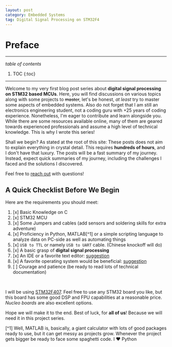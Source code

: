```yaml
---
layout: post
category: Embedded Systems
tag: Digital Signal Processing on STM32F4
---
```


# Preface

---
_table of contents_
1. TOC
{:toc}
---

Welcome to my very first blog post series about **digital signal processing on STM32 based MCUs**. Here, you will 
find discussions on various topics along with some projects to ~~master~~, let's be honest, _at least_ try to master some aspects of embedded systems. Also do not forget that I am still an electronics engineering student, not a coding guru with +25 years of coding experience. Nonetheless, I'm eager to contribute and learn alongside you. While there are some resources available online, many of them are geared towards experienced professionals and assume a high level of technical knowledge. This is why I wrote this series!

Shall we begin? As stated at the root of this site: These posts does not aim to explain everything in crystal detail. This requires **hundreds of hours**, and I don't have that luxury. The posts will be a fast summary of my journey. Instead, expect quick summaries of my journey, including the challenges I faced and the solutions I discovered. 

Feel free to [reach out][about_me] with questions!


## A Quick Checklist Before We Begin  
Here are the requirements you should meet:

1. [x] Basic Knowledge on C
2. [x] STM32 MCU
3. [x] Some Jumpers and cables (add sensors and soldering skills for extra adventure)
4. [x] Proficiency in Python, MATLAB[^1] or a simple scripting language to analyze data on PC-side as well as
   automating things
5. [x] `USB to TTL` or namely `USB to UART` cable. (Chinese knockoff will do)
6. [x] A basic grasp of **digital signal processing**
7. [x] An IDE or a favorite text editor: [suggestion](https://github.com/MSPaintIDE/MSPaintIDE)
8. [x] A favorite operating system would be beneficial: [suggestion](https://templeos.org/)
9. [ ] Courage and patience (be ready to read lots of technical documentation)

&nbsp;

I will be using [STM32F407](https://www.st.com/en/microcontrollers-microprocessors/stm32f407vg.html). Feel free to 
use any STM32 board you like, but this board has some good DSP and FPU capabilities at a reasonable price. _Nucleo boards_ are also excellent options.

Hope we will make it to the end. Best of luck, for **all of us**! Because we will need it in this project series.



[about_me]: https://github.com/jekyll/jekyll

[^1] Well, MATLAB is, basically, a giant calculator with lots of good packages ready to use, but it can get messy as projects grow. Whenever the project gets bigger be ready to face some spaghetti code. I :heart: Python